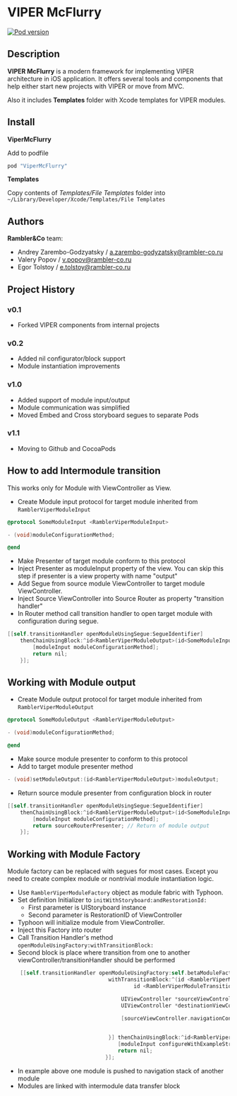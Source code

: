 # VIPER McFlurry

[![Pod version](https://badge.fury.io/co/ViperMcFlurry.svg)](https://badge.fury.io/co/ViperMcFlurry)

## Description

**VIPER McFlurry** is a modern framework for implementing VIPER architecture in iOS application. It offers several tools and components that help either start new projects with VIPER or move from MVC.

Also it includes **Templates** folder with Xcode templates for VIPER modules.

## Install

**ViperMcFlurry**

Add to podfile

```ruby
pod "ViperMcFlurry"
```

**Templates**

Copy contents of *Templates/File Templates* folder into `~/Library/Developer/Xcode/Templates/File Templates`


## Authors

**Rambler&Co** team:

- Andrey Zarembo-Godzyatsky / a.zarembo-godyzatsky@rambler-co.ru
- Valery Popov / v.popov@rambler-co.ru
- Egor Tolstoy / e.tolstoy@rambler-co.ru

## Project History

### v0.1

- Forked VIPER components from internal projects

### v0.2
- Added nil configurator/block support
- Module instantiation improvements

### v1.0

- Added support of module input/output
- Module communication was simplified
- Moved Embed and Cross storyboard segues to separate Pods

### v1.1

- Moving to Github and CocoaPods


## How to add Intermodule transition ##

This works only for Module with ViewController as View.

- Create Module input protocol for target module inherited from ```RamblerViperModuleInput```

```objective-c
@protocol SomeModuleInput <RamblerViperModuleInput>

- (void)moduleConfigurationMethod;

@end
```    

- Make Presenter of target module conform to this protocol
- Inject Presenter as moduleInput property of the view. You can skip this step if presenter is a view property with name "output"
- Add Segue from source module ViewController to target module ViewController.
- Inject Source ViewController into Source Router as property "transition handler"
- In Router method call transition handler to open target module with configuration during segue.

```objective-c
[[self.transitionHandler openModuleUsingSegue:SegueIdentifier]
	thenChainUsingBlock:^id<RamblerViperModuleOutput>(id<SomeModuleInput> moduleInput) {
		[moduleInput moduleConfigurationMethod];
		return nil;
	}];

```

## Working with Module output ##

- Create Module output protocol for target module inherited from ```RamblerViperModuleOutput```

```objective-c
@protocol SomeModuleOutput <RamblerViperModuleOutput>

- (void)moduleConfigurationMethod;

@end
```    
- Make source module presenter to conform to this protocol
- Add to target module presenter method

```objective-c
- (void)setModuleOutput:(id<RamblerViperModuleOutput>)moduleOutput;
```

- Return source module presenter from configuration block in router

```objective-c
[[self.transitionHandler openModuleUsingSegue:SegueIdentifier]
	thenChainUsingBlock:^id<RamblerViperModuleOutput>(id<SomeModuleInput> moduleInput) {
		[moduleInput moduleConfigurationMethod];
		return sourceRouterPresenter; // Return of module output
	}];

```

## Working with Module Factory ##

Module factory can be replaced with segues for most cases. Except you need to create complex module or nontrivial module instantiation logic.

- Use ```RamblerViperModuleFactory``` object as module fabric with Typhoon.
- Set definition Initializer to ```initWithStoryboard:andRestorationId:```
    - First parameter is UIStoryboard instance
    - Second parameter is RestorationID of ViewController
- Typhoon will initialize module from ViewController.
- Inject this Factory into router
- Call Transition Handler's method ```openModuleUsingFactory:withTransitionBlock:```
- Second block is place where transition from one to another viewController/transitionHandler should be performed
```objective-c
    [[self.transitionHandler openModuleUsingFactory:self.betaModuleFactory
                                withTransitionBlock:^(id <RamblerViperModuleTransitionHandlerProtocol> sourceModuleTransitionHandler,
                                        id <RamblerViperModuleTransitionHandlerProtocol> destinationModuleTransitionHandler) {

                                    UIViewController *sourceViewController = (id) sourceModuleTransitionHandler;
                                    UIViewController *destinationViewController = (id) destinationModuleTransitionHandler;

                                    [sourceViewController.navigationController pushViewController:destinationViewController
                                                                                         animated:YES];

                                }] thenChainUsingBlock:^id<RamblerViperModuleOutput>(id<RamblerModuleBetaInput> moduleInput) {
                                   [moduleInput configureWithExampleString:exampleString];
                                   return nil;
                               }];
```
- In example above one module is pushed to navigation stack of another module
- Modules are linked with intermodule data transfer block
